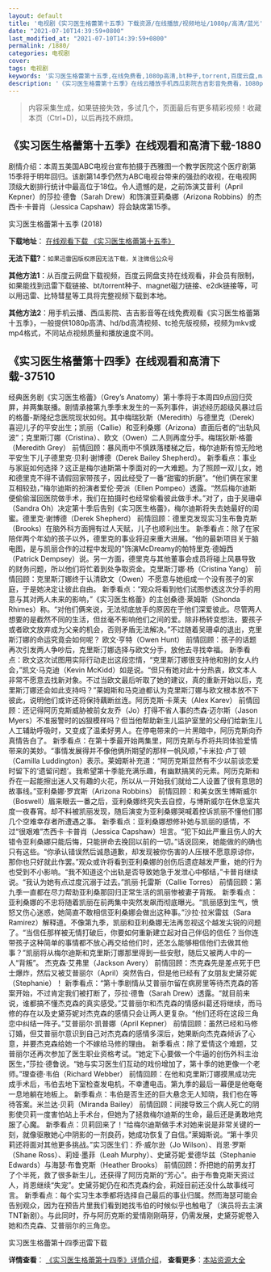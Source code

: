 ```yaml
---
layout: default
title: '电视剧《实习医生格蕾第十五季》下载资源/在线播放/视频地址/1080p/高清/蓝光'
date: "2021-07-10T14:39:59+0800"
last_modified_at: "2021-07-10T14:39:59+0800"
permalink: /1880/
categories: 电视剧
cover:
tags: 电视剧
keywords: '实习医生格蕾第十五季,在线免费看,1080p高清,bt种子,torrent,百度云盘,magnet,磁力链,迅雷下载资源'
description: '《实习医生格蕾第十五季》在线云播放手机西瓜影院吉吉影音免费看，1080p高清bd/hd未删减完整版和tc抢先枪版，mkv/mp4格式，附带bt/torrent种子、magnet/磁力链、百度云盘、网盘资源迅雷下载链接'
---
```


>内容采集生成，如果链接失效，多试几个，页面最后有更多精彩视频！收藏本页（Ctrl+D)，以后再找不麻烦。


## 《实习医生格蕾第十五季》在线观看和高清下载-1880

剧情介绍：本周五美国ABC电视台宣布拍摄于西雅图一个教学医院这个医疗剧第15季将于明年回归。该剧第14季仍然为ABC电视台带来的强劲的收视，在电视网顶级大剧排行统计中最高位于18位。令人遗憾的是，之前饰演艾普利（April Kepner）的莎拉·德鲁（Sarah Drew）和饰演亚莉桑娜（Arizona Robbins）的杰西卡·卡普肖（Jessica Capshaw）将会缺席第15季。


实习医生格蕾第十五季 (2018)

**下载地址**： [在线观看下载 《实习医生格蕾第十五季》](https://www.btbtdy.me/btdy/dy13643.html) 


**无法下载?**：`如果迅雷因版权原因无法下载，关注微信公众号 `

**其他方法1**：从百度云网盘下载视频，百度云网盘支持在线观看，非会员有限制，如果能找到迅雷下载链接、bt/torrent种子、magnet磁力链接、e2dk链接等，可以用迅雷、比特彗星等工具将完整视频下载到本地。

**其他方法2**：用手机云播、西瓜影院、吉吉影音等在线免费观看《实习医生格蕾第十五季》，一般提供1080p高清、hd/bd高清视频、tc抢先版视频，视频为mkv或mp4格式，不同站点视频质量和播放速度不同。


## 《实习医生格蕾第十四季》在线观看和高清下载-37510

经典医务剧《实习医生格蕾》（Grey’s Anatomy）第十季将于本周四9点回归荧屏，并两集联播。剧情承接第九季季末发生的一系列事件，讲述经历超级风暴过后的格蕾-斯隆纪念医院现状如何。其中梅瑞狄斯（Meredith）与德里克（Derek）喜迎儿子的平安出生；凯丽（Callie）和亚利桑娜（Arizona）直面后者的“出轨风波”；克里斯汀娜（Cristina）、欧文（Owen）二人则再度分手。梅瑞狄斯·格蕾（Meredith Grey） 前情回顾：暴风雨中不慎跌落楼梯之后，梅尔迪斯有惊无险地平安生下儿子德里克·贝利·谢博德（Derek Bailey Shepherd）。 新季看点：事业与家庭如何选择？这正是梅尔迪斯第十季面对的一大难题。为了照顾一双儿女，她和德里克不得不请假回家带孩子，因此经受了一番“甜蜜的折磨”。“他们俩在家里互相较劲，”梅尔迪斯的扮演者爱伦·旁派（Ellen Pompeo）透露。“然后梅尔迪斯便偷偷溜回医院做手术，我们在拍摄时也经常偷看彼此做手术。”对了，由于吴珊卓（Sandra Oh）决定第十季后告别《实习医生格蕾》，梅尔迪斯将失去她最好的闺蜜。德里克·谢博德（Derek Shepherd） 前情回顾：德里克发现实习生布鲁克斯（Brooks）在脑外科方面拥有过人天赋，儿子也顺利出生。 新季看点：除了在家陪伴两个年幼的孩子以外，德里克的事业将迎来重大进展。“他的最新项目关于脑电图，是与凯丽合作的过程中发现的”饰演McDreamy的帕特里克·德姆西（Patrick Dempsey）说。另一方面，德里克与其他董事会成员将碰上风暴导致的财务问题，所以他们将忙着到处争取资金。克里斯汀娜·杨（Cristina Yang） 前情回顾：克里斯汀娜终于认清欧文（Owen）不愿意与她组成一个没有孩子的家庭，于是她决定让彼此自由。 新季看点：“观众将看到他们试图参透这次分手的用意与其对两人未来的影响，”《实习医生格蕾》的主创桑德·莱姆斯（Shonda Rhimes）称。“对他们俩来说，无法彻底放手的原因在于他们深爱彼此。尽管两人想要的是截然不同的生活，但丝毫不影响他们之间的爱。除非杨转变想法，要孩子或者欧文放弃成为父亲的机会，否则矛盾无法解决。”不过随着吴珊卓的退出，克里斯汀娜的命运究竟会如何呢？ 欧文·亨特（Owen Hunt） 前情回顾：孩子的话题再次引发两人争吵后，克里斯汀娜选择与欧文分手，放他去寻找幸福。 新季看点：欧文这次试图用实际行动走出这段恋情，“克里斯汀娜很支持他和别的女人约会，”凯文·马克迪（Kevin McKidd）如是说。“但只有她对此十分热衷，欧文本人非常不愿意去找新对象。不过当欧文最后听取了她的建议，真的重新开始以后，克里斯汀娜还会如此支持吗？”莱姆斯和马克迪都认为克里斯汀娜与欧文根本放不下彼此，说明他们或许还将保持藕断丝连。阿历克斯·卡莱夫（Alex Karev） 前情回顾：还记得阿历克斯威胁被前女友乔（Jo）打得不省人事的杰森·迈尔斯（Jason Myers）不准报警时的凶狠模样吗？但当他帮助新生儿监护室里的父母们给新生儿人工辅助呼吸时，又变成了温柔好男人。在停电带来的一片黑暗中，阿历克斯向乔真情告白了。 新季看点：在第十季最开始两集里，阿历克斯与乔将共同体验爱情带来的美妙。“事情发展得并不像他俩所期望的那样一帆风顺，”卡米拉·卢丁顿（Camilla Luddington）表示。莱姆斯补充道：“阿历克斯显然有不少以前谈恋爱时留下的‘遗留问题’。我希望第十季能充满乐趣，有幽默搞笑的元素。阿历克斯和乔在一起能擦出迷人又有趣的火花，所以从一开始我们就给二人设置了很有意思的故事线。”亚利桑娜·罗宾斯（Arizona Robbins） 前情回顾：和美女医生博斯威尔（Boswell）眉来眼去一番之后，亚利桑娜终究失去自控，与博斯威尔在休息室共度一夜春宵。却不料被凯丽发现，随后演变为亚利桑娜哭喊着控诉凯丽不懂他们那几个空难幸存者所遭遇之事。 新季看点：亚利桑娜想修补她与凯丽的感情，不过“很艰难”杰西卡·卡普肖（Jessica Capshaw）坦言。“犯下如此严重且伤人的大错令亚利桑娜只能后悔，只能拼命去挽回以前的一切。”话说回来，她能做的的确也只有这些。“你承认错误然后诚恳道歉，却发现被你伤害的人压根不愿意原谅你，那你也只好就此作罢。”观众或许将看到亚利桑娜的创伤后遗症越发严重，她的行为也受到不小影响。“我不知道这个出轨是否导致她急于发泄心中郁结，”卡普肖继续说。“我认为她有点过度沉溺于过去。”凯丽·托雷斯（Callie Torres） 前情回顾：第九季一直都在尽力帮助亚利桑那回归正常生活的凯丽惨被妻子背叛。 新季看点：亚利桑娜的不忠将随着凯丽在前两集中突然发飙而彻底曝光。“凯丽感到生气，愤怒又伤心迷惑，她简直不敢相信亚利桑娜会做出这种事。”沙拉·拉米雷兹（Sara Ramirez）解释道。不像第九季，凯丽和亚利桑娜无法再忽视这个越发尖锐的问题了。“当信任那样被无情打破后，你要如何重新建立起对自己伴侣的信任？当你连带孩子这种简单的事情都不放心再交给他们时，还怎么能够相信他们去做其他事？”凯丽将从梅尔迪斯和克里斯汀娜那里得到一些安慰，随后又被两人中的一人“背叛”。 杰克森·艾弗里（Jackson Avery） 前情回顾：杰克森先是差点死于巴士爆炸，然后又被艾普丽尔（April）突然告白，但是他已经有了女朋友史黛芬妮（Stephanie）！ 新季看点：“第十季剧情从艾普丽尔留在病房里等待杰克森的答案开始，不过肯定我们被打断了，莎拉·德鲁（Sarah Drew）透露。“就目前来说，谁都搞不懂杰克森的真实感受。”艾普丽尔和杰克森的情感纠葛还将继续，而马修的存在以及史黛芬妮对杰克森的感情只会让两人更复杂。“他们还将在这段三角恋中纠结一阵子。”艾普丽尔·凯普娜（April Kepner） 前情回顾：虽然已经和马修订婚，但艾普丽尔意识到自己对杰克森的感情多深后，她果断向杰克森倾诉了心意，并要杰克森给她一个不嫁给马修的理由。 新季看点：除了爱情这个难题，艾普丽尔还再次参加了医生职业资格考试。“她定下心要做一个牛逼的创伤外科主治医生，”莎拉·德鲁说。“她与实习医生们互动的戏份增加了，第十季的她更像一个老师。”理查德·韦伯（Richard Webber） 前情回顾：在他和克里斯汀娜摸黑成功完成手术后，韦伯去地下室检查发电机，不幸遭电击。第九季的最后一幕便是他奄奄一息地躺在地板上。 新季看点：韦伯是否生还的巨大悬念无人知晓，我们也在等待答案。米兰达·贝莉（Miranda Bailey） 前情回顾：间接导致三个病人死亡的阴影使贝莉一度害怕站上手术台，但她为了拯救梅尔迪斯的生命，最后还是勇敢地克服了心魔。 新季看点：贝莉回来了！“给梅尔迪斯做手术对她来说是非常关键的一刻，就像驱散她心中阴影的一剂良药，她成功恢复了自信。”莱姆斯说。“第十季贝莉还将面对其他更多挑战。”实习医生们：乔·威尔逊（Jo Wilson）、肖恩·罗斯（Shane Ross）、莉娅·墨菲（Leah Murphy）、史黛芬妮·爱德华兹（Stephanie Edwards）与海瑟·布鲁克斯（Heather Brooks） 前情回顾：乔把她的前男友打了个半死，救了很多新生儿，还获得了阿历克斯的“芳心”。由于布鲁克斯天资过人，肖恩继续“失宠”。史黛芬妮仍在和杰克森约会，莉娅目前还没什么故事线可言。 新季看点：每个实习生本季都将选择自己最后的事业归属。然而海瑟可能会告别观众，因为在预告片里我们看到她找韦伯的时候似乎也触电了（演员将去主演TNT新剧）。与此同时，乔与阿历克斯的爱情刚刚萌芽，仍需发展，史黛芬妮卷入她和杰克森、艾普丽尔的三角恋。


实习医生格蕾第十四季迅雷下载

**详情查看**： [《实习医生格蕾第十四季》详情介绍](/movie/37510/)， **查看更多**：[本站资源大全](/movie/t/all/)

